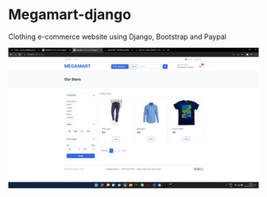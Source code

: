 # Megamart-django
Clothing e-commerce website using Django, Bootstrap and Paypal

![](images/store.png)
